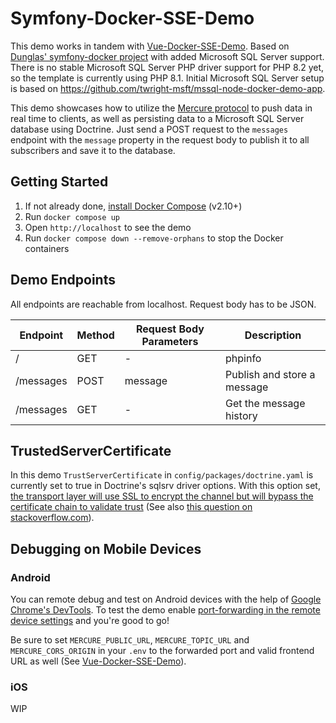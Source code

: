 # Symfony-Docker-SSE-Demo
This demo works in tandem with [Vue-Docker-SSE-Demo](https://github.com/J-C-V/vue-docker-sse-demo). Based on 
[Dunglas' symfony-docker project](https://github.com/dunglas/symfony-docker) with added Microsoft SQL Server support. 
There is no stable Microsoft SQL Server PHP driver support for PHP 8.2 yet, so the template is currently using 
PHP 8.1. Initial Microsoft SQL Server setup is based on https://github.com/twright-msft/mssql-node-docker-demo-app.

This demo showcases how to utilize the [Mercure protocol](https://symfony.com/doc/current/mercure.html) to push data
in real time to clients, as well as persisting data to a Microsoft SQL Server database using Doctrine.
Just send a POST request to the `messages` endpoint with the `message` property in the request body to publish it to 
all subscribers and save it to the database.

## Getting Started
1. If not already done, [install Docker Compose](https://docs.docker.com/compose/install/) (v2.10+)
2. Run `docker compose up`
3. Open `http://localhost` to see the demo
4. Run `docker compose down --remove-orphans` to stop the Docker containers

## Demo Endpoints
All endpoints are reachable from localhost.
Request body has to be JSON.

| Endpoint  | Method | Request Body Parameters | Description                 |
|-----------|--------|-------------------------|-----------------------------|
| /         | GET    | -                       | phpinfo                     |
| /messages | POST   | message                 | Publish and store a message | 
| /messages | GET    | -                       | Get the message history     |

## TrustedServerCertificate
In this demo `TrustServerCertificate` in `config/packages/doctrine.yaml` is currently set to true in Doctrine's sqlsrv driver 
options. With this option set, [the transport layer will use SSL to encrypt the channel but will bypass the certificate 
chain to validate trust](https://learn.microsoft.com/en-us/dotnet/api/system.data.sqlclient.sqlconnectionstringbuilder.trustservercertificate?view=dotnet-plat-ext-7.0)
(See also [this question on stackoverflow.com](https://stackoverflow.com/a/71735233)).

## Debugging on Mobile Devices

### Android
You can remote debug and test on Android devices with the help of [Google Chrome's DevTools](https://developer.chrome.com/docs/devtools/remote-debugging/). 
To test the demo enable [port-forwarding in the remote device settings](https://developer.chrome.com/docs/devtools/remote-debugging/local-server/) 
and you're good to go! 

Be sure to set `MERCURE_PUBLIC_URL`, `MERCURE_TOPIC_URL` and `MERCURE_CORS_ORIGIN` in your `.env` to the forwarded port 
and valid frontend URL as well (See [Vue-Docker-SSE-Demo](https://github.com/J-C-V/vue-docker-sse-demo)).

### iOS
WIP
